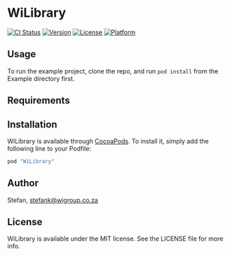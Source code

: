 # WiLibrary

[![CI Status](http://img.shields.io/travis/Stefan/WiLibrary.svg?style=flat)](https://travis-ci.org/Stefan/WiLibrary)
[![Version](https://img.shields.io/cocoapods/v/WiLibrary.svg?style=flat)](http://cocoapods.org/pods/WiLibrary)
[![License](https://img.shields.io/cocoapods/l/WiLibrary.svg?style=flat)](http://cocoapods.org/pods/WiLibrary)
[![Platform](https://img.shields.io/cocoapods/p/WiLibrary.svg?style=flat)](http://cocoapods.org/pods/WiLibrary)

## Usage

To run the example project, clone the repo, and run `pod install` from the Example directory first.

## Requirements

## Installation

WiLibrary is available through [CocoaPods](http://cocoapods.org). To install
it, simply add the following line to your Podfile:

```ruby
pod "WiLibrary"
```

## Author

Stefan, stefank@wigroup.co.za

## License

WiLibrary is available under the MIT license. See the LICENSE file for more info.
